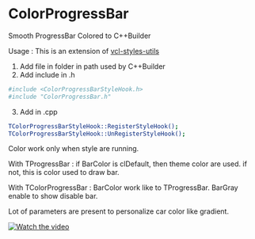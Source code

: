 # ColorProgressBar
Smooth ProgressBar Colored to C++Builder

Usage :
This is an extension of <a href='https://github.com/RRUZ/vcl-styles-utils'>vcl-styles-utils</a>

1) Add file in folder in path used by C++Builder
2) Add include in .h
```sh
#include <ColorProgressBarStyleHook.h>
#include "ColorProgressBar.h"
```

3) Add in .cpp
```sh
TColorProgressBarStyleHook::RegisterStyleHook();
TColorProgressBarStyleHook::UnRegisterStyleHook();
```

Color work only when style are running.

With TProgressBar :
if BarColor is clDefault, then theme color are used.
if not, this is color used to draw bar.

With TColorProgressBar :
BarColor work like to TProgressBar.
BarGray enable to show disable bar.

Lot of parameters are present to personalize car color like gradient.

[![Watch the video](http://www.flyonsoft.com/ColorProgressBar.gif)](https://youtu.be/Rm4DQo_ahPw)
